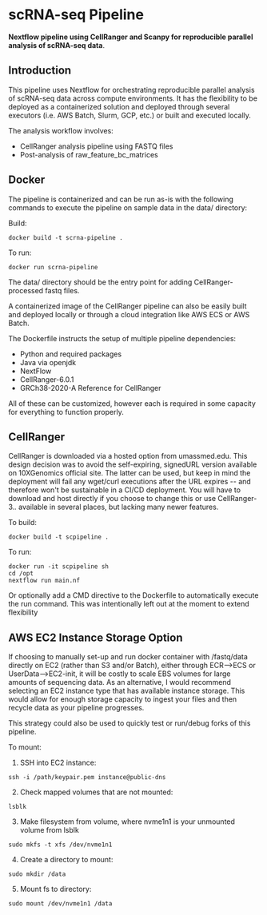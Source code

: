 # scRNA-seq Pipeline

**Nextflow pipeline using CellRanger and Scanpy for reproducible parallel analysis of scRNA-seq data**.

## Introduction  
This pipeline uses Nextflow for orchestrating reproducible parallel analysis of 
scRNA-seq data across compute environments. It has the flexibility to be
deployed as a containerized solution and deployed through several executors 
(i.e. AWS Batch, Slurm, GCP, etc.) or built and executed locally.

The analysis workflow involves:  
* CellRanger analysis pipeline using FASTQ files
* Post-analysis of raw_feature_bc_matrices

## Docker
The pipeline is containerized and can be run as-is with the following commands
to execute the pipeline on sample data in the data/ directory:

Build:
```
docker build -t scrna-pipeline .
```
  
To run:
```
docker run scrna-pipeline
```  
  
The data/ directory should be the entry point for adding CellRanger-processed
fastq files.
  
  
A containerized image of the CellRanger pipeline can also be easily built and deployed
locally or through a cloud integration like AWS ECS or AWS Batch.  
  
The Dockerfile instructs the setup of multiple pipeline dependencies:  
- Python and required packages
- Java via openjdk
- NextFlow
- CellRanger-6.0.1
- GRCh38-2020-A Reference for CellRanger
  
All of these can be customized, however each is required in some capacity for
everything to function properly.  
  
## CellRanger
CellRanger is downloaded via a hosted option from umassmed.edu. This 
design decision was to avoid the self-expiring, signedURL version available on 
10XGenomics official site. The latter can be used, but keep in mind the 
deployment will fail any wget/curl executions after the URL expires -- and 
therefore won't be sustainable in a CI/CD deployment. You will have to download
and host directly if you choose to change this or use CellRanger-3.*.* available
in several places, but lacking many newer features.

To build:
```
docker build -t scpipeline .
```
  
To run:
```
docker run -it scpipeline sh
cd /opt
nextflow run main.nf
```  
  
Or optionally add a CMD directive to the Dockerfile to automatically execute the
run command. This was intentionally left out at the moment to extend flexibility

## AWS EC2 Instance Storage Option
If choosing to manually set-up and run docker container with /fastq/data 
directly on EC2 (rather than S3 and/or Batch), either through ECR-->ECS or 
UserData-->EC2-init, it will be costly to scale EBS volumes for large amounts 
of sequencing data. As an alternative, I would recommend selecting an EC2 
instance type that has available instance storage. This would allow for enough 
storage capacity to ingest your files and then recycle data as your pipeline 
progresses.  
  
This strategy could also be used to quickly test or run/debug forks 
of this pipeline.
  
To mount:
1. SSH into EC2 instance: 
```
ssh -i /path/keypair.pem instance@public-dns
```

2. Check mapped volumes that are not mounted: 
```
lsblk
```

3. Make filesystem from volume, where nvme1n1 is your unmounted volume from lsblk
```
sudo mkfs -t xfs /dev/nvme1n1
```

4. Create a directory to mount: 
```
sudo mkdir /data
```

5. Mount fs to directory:
```
sudo mount /dev/nvme1n1 /data
```
